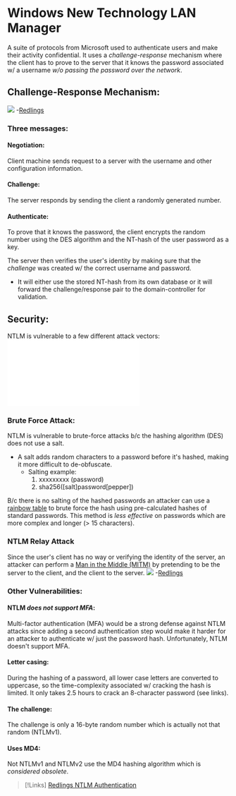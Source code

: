 
# Windows New Technology LAN Manager
A suite of protocols from Microsoft used to authenticate users and make their activity confidential. It uses a *challenge-response* mechanism where the client has to prove to the server that it knows the password associated w/ a username *w/o passing the password over the network*.
## Challenge-Response Mechanism:
![](/networking/networking-pics/NTLM-1.png)
-[Redlings](https://www.redlings.com/en/guide/ntlm-windows-new-technology-lan-manager)
### Three messages:
#### Negotiation:
Client machine sends request to a server with the username and other configuration information.
#### Challenge:
The server responds by sending the client a randomly generated number.
#### Authenticate:
To prove that it knows the password, the client encrypts the random number using the DES algorithm and the NT-hash of the user password as a key.

The server then verifies the user's identity by making sure that the *challenge* was created w/ the correct username and password. 
- It will either use the stored NT-hash from its own database or it will forward the challenge/response pair to the domain-controller for validation.
## Security:
NTLM is vulnerable to a few different attack vectors:
![Pass the Hash](cybersecurity/TTPs/exploitation/pass-the-hash.md)
### Brute Force Attack:
NTLM is vulnerable to brute-force attacks b/c the hashing algorithm (DES) does not use a salt.
- A salt adds random characters to a password before it's hashed, making it more difficult to de-obfuscate.
	-  Salting example:
		1. xxxxxxxxx (password)
		2. sha256([salt]password[pepper])

B/c there is no salting of the hashed passwords an attacker can use a [rainbow table](cybersecurity/TTPs/exploitation/rainbow-table.md) to brute force the hash using pre-calculated hashes of standard passwords. This method is *less effective* on passwords which are more complex and longer (> 15 characters).
### NTLM Relay Attack
Since the user's client has no way or verifying the identity of the server, an attacker can perform a [Man in the Middle (MITM)](cybersecurity/TTPs/exploitation/MITM.md) by pretending to be the server to the client, and the client to the server.
![](/networking/networking-pics/NTLM-2.png)
-[Redlings](https://www.redlings.com/en/guide/ntlm-windows-new-technology-lan-manager)
### Other Vulnerabilities:
#### NTLM *does not support MFA*:
Multi-factor authentication (MFA) would be a strong defense against NTLM attacks since adding a second authentication step would make it harder for an attacker to authenticate w/ just the password hash. Unfortunately, NTLM doesn't support MFA.
#### Letter casing:
During the hashing of a password, all lower case letters are converted to uppercase, so the time-complexity associated w/ cracking the hash is limited. It only takes 2.5 hours to crack an 8-character password (see links).
#### The challenge:
The challenge is only a 16-byte random number which is actually not that random (NTLMv1).
#### Uses MD4:
Not NTLMv1 and NTLMv2 use the MD4 hashing algorithm which is *considered obsolete*.

>[!Links]
>[Redlings NTLM Authentication](https://www.redlings.com/en/guide/ntlm-windows-new-technology-lan-manager) 

